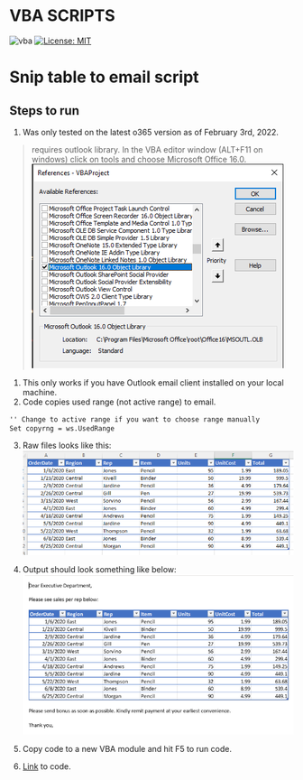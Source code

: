 # **VBA SCRIPTS**
![vba](https://img.shields.io/badge/VBA-o365-green)
[![License: MIT](https://img.shields.io/badge/License-MIT-yellow.svg)](https://opensource.org/licenses/MIT)

# **Snip table to email script**
## **Steps to run**
1. Was only tested on the latest o365 version as of February 3rd, 2022.
> requires outlook library. In the VBA editor window (ALT+F11 on windows) click on tools and choose Microsoft Office 16.0.
![office](/assets/op.PNG)
1. This only works if you have Outlook email client installed on your local machine.
2. Code copies used range (not active range) to email.
```vba
'' Change to active range if you want to choose range manually
Set copyrng = ws.UsedRange
```
3. Raw files looks like this:
![input](/assets/od.PNG)
4. Output should look something like below:
![output](/assets/oo.PNG)
5. Copy code to a new VBA module and hit F5 to run code.

6. [Link](/scripts/tableToEmail.bas) to code.




